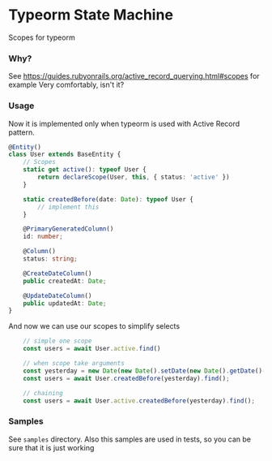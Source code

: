 # Typeorm State Machine

Scopes for typeorm

### Why?

See https://guides.rubyonrails.org/active_record_querying.html#scopes for example
Very comfortably, isn't it?

### Usage
Now it is implemented only when typeorm is used with Active Record pattern.

```typescript
@Entity()
class User extends BaseEntity {
    // Scopes
    static get active(): typeof User {
        return declareScope(User, this, { status: 'active' })
    }

    static createdBefore(date: Date): typeof User {
        // implement this
    }

    @PrimaryGeneratedColumn()
    id: number;

    @Column()
    status: string;

    @CreateDateColumn()
    public createdAt: Date;

    @UpdateDateColumn()
    public updatedAt: Date;
}
```

And now we can use our scopes to simplify selects

```typescript
    // simple one scope
    const users = await User.active.find()

    // when scope take arguments
    const yesterday = new Date(new Date().setDate(new Date().getDate()-1)); // ugly
    const users = await User.createdBefore(yesterday).find();

    // chaining
    const users = await User.active.createdBefore(yesterday).find();
```

### Samples

See `samples` directory. Also this samples are used in tests, so you can be sure that it is just working
